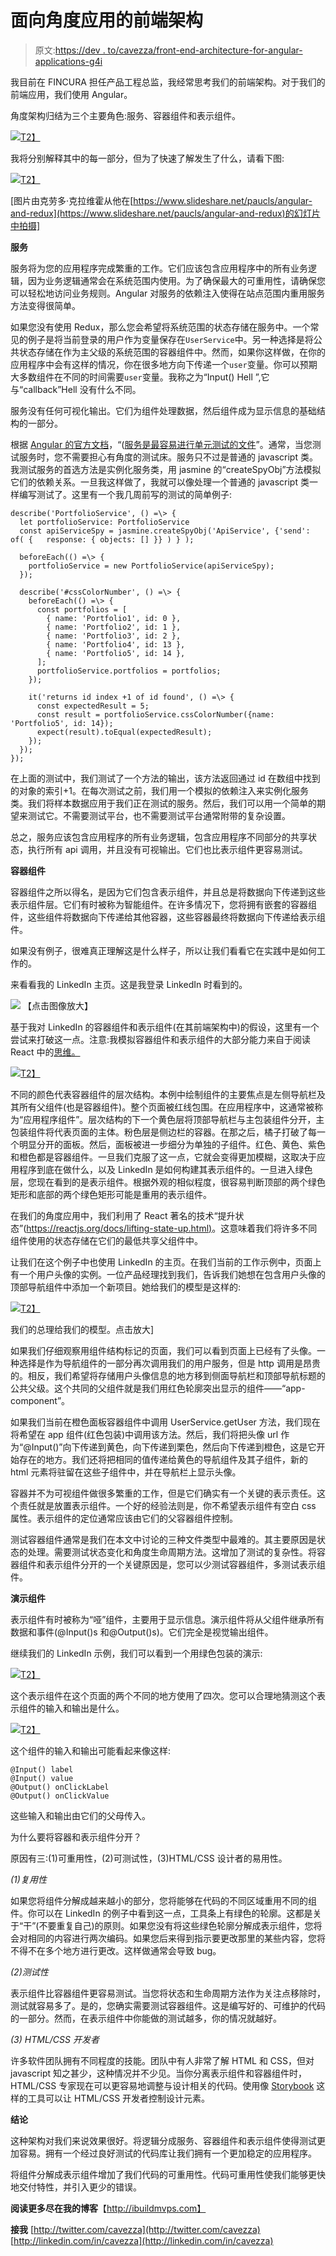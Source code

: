 # 面向角度应用的前端架构

> 原文:[https://dev . to/cavezza/front-end-architecture-for-angular-applications-g4i](https://dev.to/cavezza/front-end-architecture-for-angular-applications-g4i)

我目前在 FINCURA 担任产品工程总监，我经常思考我们的前端架构。对于我们的前端应用，我们使用 Angular。

角度架构归结为三个主要角色:服务、容器组件和表示组件。

[![](../Images/04cb9ad9a8cb81378ca5d1273135bfde.png)T2】](https://ibuildmvps.com////wp-content/uploads/2019/05/Screen-Shot-2019-05-06-at-5.37.42-PM.png)

我将分别解释其中的每一部分，但为了快速了解发生了什么，请看下图:

[![](../Images/e76de4fb5b41d57aa0290a55b71b2083.png)T2】](https://ibuildmvps.com////wp-content/uploads/2019/05/angular-component-based-architecture.jpg)

[图片由克劳多·克拉维霍从他在[https://www.slideshare.net/paucls/angular-and-redux](https://www.slideshare.net/paucls/angular-and-redux)的幻灯片中拍摄]

**服务**

服务将为您的应用程序完成繁重的工作。它们应该包含应用程序中的所有业务逻辑，因为业务逻辑通常会在系统范围内使用。为了确保最大的可重用性，请确保您可以轻松地访问业务规则。Angular 对服务的依赖注入使得在站点范围内重用服务方法变得很简单。

如果您没有使用 Redux，那么您会希望将系统范围的状态存储在服务中。一个常见的例子是将当前登录的用户作为变量保存在`UserService`中。另一种选择是将公共状态存储在作为主父级的系统范围的容器组件中。然而，如果你这样做，在你的应用程序中会有这样的情况，你在很多地方向下传递一个`user`变量。你可以预期大多数组件在不同的时间需要`user`变量。我称之为“Input() Hell ”,它与“callback”Hell 没有什么不同。

服务没有任何可视化输出。它们为组件处理数据，然后组件成为显示信息的基础结构的一部分。

根据 [Angular 的官方文档](https://angular.io/guide/testing#service-tests)，“([服务是最容易进行单元测试的文件](https://angular.io/guide/testing#testing-services-with-the-testbed)”。通常，当您测试服务时，您不需要担心有角度的测试床。服务只不过是普通的 javascript 类。我测试服务的首选方法是实例化服务类，用 jasmine 的“createSpyObj”方法模拟它们的依赖关系。一旦我这样做了，我就可以像处理一个普通的 javascript 类一样编写测试了。这里有一个我几周前写的测试的简单例子:

```
describe('PortfolioService', () =\> {
  let portfolioService: PortfolioService
  const apiServiceSpy = jasmine.createSpyObj('ApiService', {'send': of( {   response: { objects: [] }} ) } );

  beforeEach(() =\> {
    portfolioService = new PortfolioService(apiServiceSpy);
  });

  describe('#cssColorNumber', () =\> {
    beforeEach(() =\> {
      const portfolios = [
        { name: 'Portfolio1', id: 0 },
        { name: 'Portfolio2', id: 1 },
        { name: 'Portfolio3', id: 2 },
        { name: 'Portfolio4', id: 13 },
        { name: 'Portfolio5', id: 14 },
      ]; 
      portfolioService.portfolios = portfolios;
    }); 

    it('returns id index +1 of id found', () =\> {
      const expectedResult = 5;
      const result = portfolioService.cssColorNumber({name: 'Portfolio5', id: 14});
      expect(result).toEqual(expectedResult);
    }); 
  });
}); 
```

在上面的测试中，我们测试了一个方法的输出，该方法返回通过 id 在数组中找到的对象的索引+1。在每次测试之前，我们用一个模拟的依赖注入来实例化服务类。我们将样本数据应用于我们正在测试的服务。然后，我们可以用一个简单的期望来测试它。不需要测试平台，也不需要测试平台通常附带的复杂设置。

总之，服务应该包含应用程序的所有业务逻辑，包含应用程序不同部分的共享状态，执行所有 api 调用，并且没有可视输出。它们也比表示组件更容易测试。

**容器组件**

容器组件之所以得名，是因为它们包含表示组件，并且总是将数据向下传递到这些表示组件层。它们有时被称为智能组件。在许多情况下，您将拥有嵌套的容器组件，这些组件将数据向下传递给其他容器，这些容器最终将数据向下传递给表示组件。

如果没有例子，很难真正理解这是什么样子，所以让我们看看它在实践中是如何工作的。

来看看我的 LinkedIn 主页。这是我登录 LinkedIn 时看到的。

[![](../Images/a0522900fb93a2fd7a3c371274d47e87.png)](https://ibuildmvps.com/wp-content/uploads/2019/08/linkedin_homepage_for_angular_post-1024x511.png) 【点击图像放大】

基于我对 LinkedIn 的容器组件和表示组件(在其前端架构中)的假设，这里有一个尝试来打破这一点。注意:我模拟容器组件和表示组件的大部分能力来自于阅读 React 中的[思维。](https://reactjs.org/docs/thinking-in-react.html)

[![](../Images/677cdd8c41c9c16ffe933c95909aba7d.png)T2】](https://ibuildmvps.com////wp-content/uploads/2019/05/Screen-Shot-2019-05-06-at-6.37.27-PM.png)

不同的颜色代表容器组件的层次结构。本例中绘制组件的主要焦点是左侧导航栏及其所有父组件(也是容器组件)。整个页面被红线包围。在应用程序中，这通常被称为“应用程序组件”。层次结构的下一个黄色层将顶部导航栏与主包装组件分开，主包装组件将代表页面的主体。粉色层是侧边栏的容器。在那之后，橘子打破了每一个明显分开的面板。然后，面板被进一步细分为单独的子组件。红色、黄色、紫色和橙色都是容器组件。一旦我们克服了这一点，它就会变得更加模糊，这取决于应用程序到底在做什么，以及 LinkedIn 是如何构建其表示组件的。一旦进入绿色层，您现在看到的是表示组件。根据外观的相似程度，很容易判断顶部的两个绿色矩形和底部的两个绿色矩形可能是重用的表示组件。

在我们的角度应用中，我们利用了 React 著名的技术“提升状态”([https://reactjs.org/docs/lifting-state-up.html)](https://reactjs.org/docs/lifting-state-up.html)。这意味着我们将许多不同组件使用的状态存储在它们的最低共享父组件中。

让我们在这个例子中也使用 LinkedIn 的主页。在我们当前的工作示例中，页面上有一个用户头像的实例。一位产品经理找到我们，告诉我们她想在包含用户头像的顶部导航组件中添加一个新项目。她给我们的模型是这样的:

[![](../Images/e8087f2e8c2a5808818d19aa14be2f57.png)T2】](https://ibuildmvps.com/wp-content/uploads/2019/05/mockup_pm_gave_us.png)

我们的总理给我们的模型。点击放大]

如果我们仔细观察用组件结构标记的页面，我们可以看到页面上已经有了头像。一种选择是作为导航组件的一部分再次调用我们的用户服务，但是 http 调用是昂贵的。相反，我们希望将存储用户头像信息的地方移到侧面导航栏和顶部导航标题的公共父级。这个共同的父组件就是我们用红色轮廓突出显示的组件——“app-component”。

如果我们当前在橙色面板容器组件中调用 UserService.getUser 方法，我们现在将希望在 app 组件(红色包装)中调用该方法。然后，我们将把头像 url 作为“@Input()”向下传递到黄色，向下传递到栗色，然后向下传递到橙色，这是它开始存在的地方。我们还将把相同的值传递给黄色的导航组件及其子组件，新的 html 元素将驻留在这些子组件中，并在导航栏上显示头像。

容器并不为可视组件做很多繁重的工作，但是它们确实有一个关键的表示责任。这个责任就是放置表示组件。一个好的经验法则是，你不希望表示组件有空白 css 属性。表示组件的定位通常应该由它们的父容器组件控制。

测试容器组件通常是我们在本文中讨论的三种文件类型中最难的。其主要原因是状态的处理。需要测试状态变化和角度生命周期方法。这增加了测试的复杂性。将容器组件和表示组件分开的一个关键原因是，您可以少测试容器组件，多测试表示组件。

**演示组件**

表示组件有时被称为“哑”组件，主要用于显示信息。演示组件将从父组件继承所有数据和事件(@Input()s 和@Output()s)。它们完全是视觉输出组件。

继续我们的 LinkedIn 示例，我们可以看到一个用绿色包装的演示:

[![](../Images/677cdd8c41c9c16ffe933c95909aba7d.png)T2】](https://ibuildmvps.com////wp-content/uploads/2019/05/Screen-Shot-2019-05-06-at-6.37.27-PM.png)

这个表示组件在这个页面的两个不同的地方使用了四次。您可以合理地猜测这个表示组件的输入和输出是什么。

[![](../Images/0f8f8ed61c5c2991a6d88239007ed417.png)T2】](https://ibuildmvps.com/wp-content/uploads/2019/05/who_viewed_your_profile.png)

这个组件的输入和输出可能看起来像这样:

```
@Input() label  
@Input() value
@Output() onClickLabel
@Output() onClickValue 
```

这些输入和输出由它们的父母传入。

为什么要将容器和表示组件分开？

原因有三:(1)可重用性，(2)可测试性，(3)HTML/CSS 设计者的易用性。

*(1)复用性*

如果您将组件分解成越来越小的部分，您将能够在代码的不同区域重用不同的组件。你可以在 LinkedIn 的例子中看到这一点，工具条上有绿色的轮廓。这都是关于“干”(不要重复自己)的原则。如果您没有将这些绿色轮廓分解成表示组件，您将会对相同的内容进行两次编码。如果您后来得到指示要更改那里的某些内容，您将不得不在多个地方进行更改。这样做通常会导致 bug。

*(2)测试性*

表示组件比容器组件更容易测试。当您将状态和生命周期方法作为关注点移除时，测试就容易多了。是的，您确实需要测试容器组件。这是编写好的、可维护的代码的一部分。然而，在表示组件中你能做的测试越多，你的情况就越好。

*(3) HTML/CSS 开发者*

许多软件团队拥有不同程度的技能。团队中有人非常了解 HTML 和 CSS，但对 javascript 知之甚少，这种情况并不少见。当你分离表示组件和容器组件时，HTML/CSS 专家现在可以更容易地调整与设计相关的代码。使用像 [Storybook](https://storybook.js.org/) 这样的工具可以让 HTML/CSS 开发者控制设计元素。

**结论**

这种架构对我们来说效果很好。将逻辑分成服务、容器组件和表示组件使得测试更加容易。拥有一个经过良好测试的代码库让我们拥有一个更加稳定的应用程序。

将组件分解成表示组件增加了我们代码的可重用性。代码可重用性使我们能够更快地交付特性，并引入更少的错误。

**阅读更多尽在我的博客**【http://ibuildmvps.com】

**接我**
[http://twitter.com/cavezza](http://twitter.com/cavezza)
[http://linkedin.com/in/cavezza](http://linkedin.com/in/cavezza)